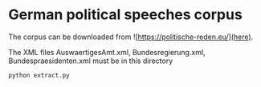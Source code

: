 # German political speeches corpus
The corpus can be downloaded from ![https://politische-reden.eu/](here).

The XML files AuswaertigesAmt.xml, Bundesregierung.xml, Bundespraesidenten.xml must be in this directory
``` python
python extract.py
```
